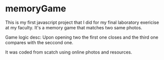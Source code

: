 # memoryGame

This is my first javascript project that I did for my final laboratory exericise at my faculty.
It's a memory game that matches two same photos.

Game logic desc:
Upon opening two the first one closes and the third one compares with the seccond one.

It was coded from scatch using online photos and resources.
